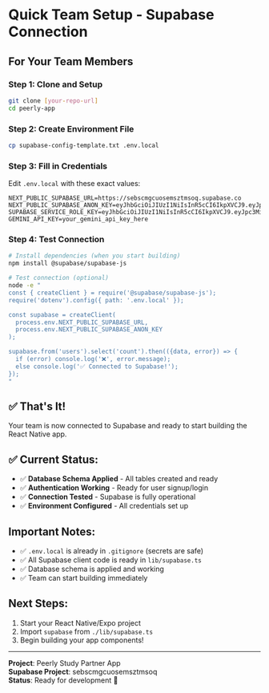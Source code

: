 # Quick Team Setup - Supabase Connection

## For Your Team Members

### Step 1: Clone and Setup
```bash
git clone [your-repo-url]
cd peerly-app
```

### Step 2: Create Environment File
```bash
cp supabase-config-template.txt .env.local
```

### Step 3: Fill in Credentials
Edit `.env.local` with these exact values:

```
NEXT_PUBLIC_SUPABASE_URL=https://sebscmgcuosemsztmsoq.supabase.co
NEXT_PUBLIC_SUPABASE_ANON_KEY=eyJhbGciOiJIUzI1NiIsInR5cCI6IkpXVCJ9.eyJpc3MiOiJzdXBhYmFzZSIsInJlZiI6InNlYnNjbWdjdW9zZW1zenRtc29xIiwicm9sZSI6ImFub24iLCJpYXQiOjE3NjA5Njc5MTEsImV4cCI6MjA3NjU0MzkxMX0.yAXBffpkHUDwefxjFx2bHcPMy02l0dAF54HlsB6M6uQ
SUPABASE_SERVICE_ROLE_KEY=eyJhbGciOiJIUzI1NiIsInR5cCI6IkpXVCJ9.eyJpc3MiOiJzdXBhYmFzZSIsInJlZiI6InNlYnNjbWdjdW9zZW1zenRtc29xIiwicm9sZSI6InNlcnZpY2Vfcm9sZSIsImlhdCI6MTc2MDk2NzkxMSwiZXhwIjoyMDc2NTQzOTExfQ.yIgB6vF8ltOMxzBN5ArWAn3zoXKeow8YA8HceMe99Rk
GEMINI_API_KEY=your_gemini_api_key_here
```

### Step 4: Test Connection
```bash
# Install dependencies (when you start building)
npm install @supabase/supabase-js

# Test connection (optional)
node -e "
const { createClient } = require('@supabase/supabase-js');
require('dotenv').config({ path: '.env.local' });

const supabase = createClient(
  process.env.NEXT_PUBLIC_SUPABASE_URL,
  process.env.NEXT_PUBLIC_SUPABASE_ANON_KEY
);

supabase.from('users').select('count').then(({data, error}) => {
  if (error) console.log('❌', error.message);
  else console.log('✅ Connected to Supabase!');
});
"
```

## ✅ That's It!

Your team is now connected to Supabase and ready to start building the React Native app.

## ✅ Current Status:
- ✅ **Database Schema Applied** - All tables created and ready
- ✅ **Authentication Working** - Ready for user signup/login
- ✅ **Connection Tested** - Supabase is fully operational
- ✅ **Environment Configured** - All credentials set up

## Important Notes:
- ✅ `.env.local` is already in `.gitignore` (secrets are safe)
- ✅ All Supabase client code is ready in `lib/supabase.ts`
- ✅ Database schema is applied and working
- ✅ Team can start building immediately

## Next Steps:
1. Start your React Native/Expo project
2. Import `supabase` from `./lib/supabase.ts`
3. Begin building your app components!

---
**Project**: Peerly Study Partner App  
**Supabase Project**: sebscmgcuosemsztmsoq  
**Status**: Ready for development 🚀
